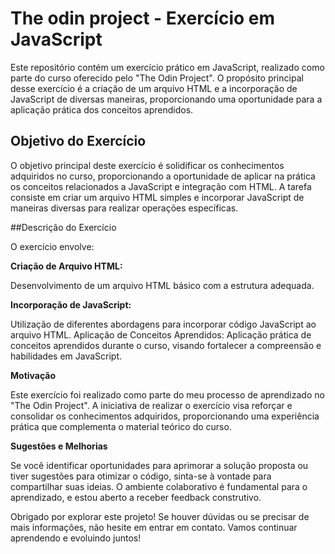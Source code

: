# The odin project - Exercício em JavaScript

Este repositório contém um exercício prático em JavaScript, realizado como parte do curso oferecido pelo "The Odin Project". O propósito principal desse exercício é a criação de um arquivo HTML e a incorporação de JavaScript de diversas maneiras, proporcionando uma oportunidade para a aplicação prática dos conceitos aprendidos.

## Objetivo do Exercício

O objetivo principal deste exercício é solidificar os conhecimentos adquiridos no curso, proporcionando a oportunidade de aplicar na prática os conceitos relacionados a JavaScript e integração com HTML. A tarefa consiste em criar um arquivo HTML simples e incorporar JavaScript de maneiras diversas para realizar operações específicas.

##Descrição do Exercício

O exercício envolve:

**Criação de Arquivo HTML:**

Desenvolvimento de um arquivo HTML básico com a estrutura adequada.

**Incorporação de JavaScript:**

Utilização de diferentes abordagens para incorporar código JavaScript ao arquivo HTML.
Aplicação de Conceitos Aprendidos: Aplicação prática de conceitos aprendidos durante o curso, visando fortalecer a compreensão e habilidades em JavaScript.

**Motivação**

Este exercício foi realizado como parte do meu processo de aprendizado no "The Odin Project". A iniciativa de realizar o exercício visa reforçar e consolidar os conhecimentos adquiridos, proporcionando uma experiência prática que complementa o material teórico do curso.

**Sugestões e Melhorias**

Se você identificar oportunidades para aprimorar a solução proposta ou tiver sugestões para otimizar o código, sinta-se à vontade para compartilhar suas ideias. O ambiente colaborativo é fundamental para o aprendizado, e estou aberto a receber feedback construtivo.

Obrigado por explorar este projeto! Se houver dúvidas ou se precisar de mais informações, não hesite em entrar em contato. Vamos continuar aprendendo e evoluindo juntos!
